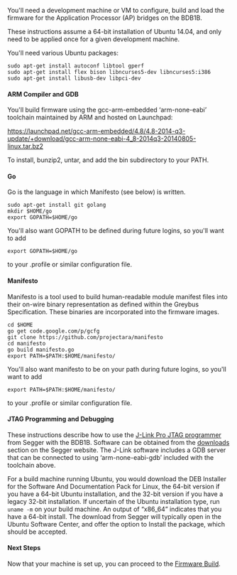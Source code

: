 You'll need a development machine or VM to configure, build and load the firmware for the Application Processor (AP) bridges on the BDB1B.

These instructions assume a 64-bit installation of Ubuntu 14.04, and only need to be applied once for a given development machine.

You'll need various Ubuntu packages:

````
sudo apt-get install autoconf libtool gperf
sudo apt-get install flex bison libncurses5-dev libncurses5:i386
sudo apt-get install libusb-dev libpci-dev
````

#### ARM Compiler and GDB
You'll build firmware using the gcc-arm-embedded ‘arm-none-eabi’ toolchain maintained by ARM and hosted on Launchpad:

https://launchpad.net/gcc-arm-embedded/4.8/4.8-2014-q3-update/+download/gcc-arm-none-eabi-4_8-2014q3-20140805-linux.tar.bz2

To install, bunzip2, untar, and add the bin subdirectory to your PATH.

#### Go

Go is the language in which Manifesto (see below) is written.

````
sudo apt-get install git golang
mkdir $HOME/go
export GOPATH=$HOME/go
````
You'll also want GOPATH to be defined during future logins, so you'll want to add
````
export GOPATH=$HOME/go
````
to your .profile or similar configuration file.

#### Manifesto

Manifesto is a tool used to build human-readable module manifest files into their on-wire binary representation as defined within the Greybus Specification. These binaries are incorporated into the firmware images.

````
cd $HOME
go get code.google.com/p/gcfg
git clone https://github.com/projectara/manifesto
cd manifesto
go build manifesto.go
export PATH=$PATH:$HOME/manifesto/
````
You'll also want manifesto to be on your path during future logins, so you'll want to add
````
export PATH=$PATH:$HOME/manifesto/
````
to your .profile or similar configuration file.
#### JTAG Programming and Debugging

These instructions describe how to use the [J-Link Pro JTAG programmer](http://www.segger.com/jlink-pro.html) from Segger with the BDB1B. Software can be obtained from the [downloads](http://www.segger.com/jlink-software.html) section on the Segger website.  The J-Link software includes a GDB server that can be connected to using ‘arm-none-eabi-gdb’ included with the toolchain above.

For a build machine running Ubuntu, you would download the DEB Installer for the Software And Documentation Pack for Linux, the 64-bit version if you have a 64-bit Ubuntu installation, and the 32-bit version if you have a legacy 32-bit installation.  If uncertain of the Ubuntu installation type, run `uname -m` on your build machine.  An output of “x86_64” indicates that you have a 64-bit install.  The download from Segger will typically open in the Ubuntu Software Center, and offer the option to Install the package, which should be accepted.

#### Next Steps

Now that your machine is set up, you can proceed to the [Firmware Build](Firmware-Build).
